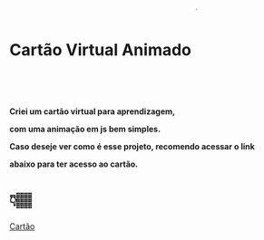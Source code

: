 <h1>Cartão Virtual Animado <img align="center" alt="cartao" width="4%" style="border-radius:50px;" src="https://cdn.discordapp.com/attachments/756310173215096843/1006027419435667497/unknown.png"></h1>

<h4> Criei um cartão virtual para aprendizagem,</p>
com uma animação em js bem simples. </p>
Caso deseje ver como é esse projeto, recomendo acessar o link</p>
abaixo para ter acesso ao cartão.
</h4>
<h1>👇🏽</h1>
<a href="https://thamiresribeiros.github.io/cartao-animado/">Cartão</a>
